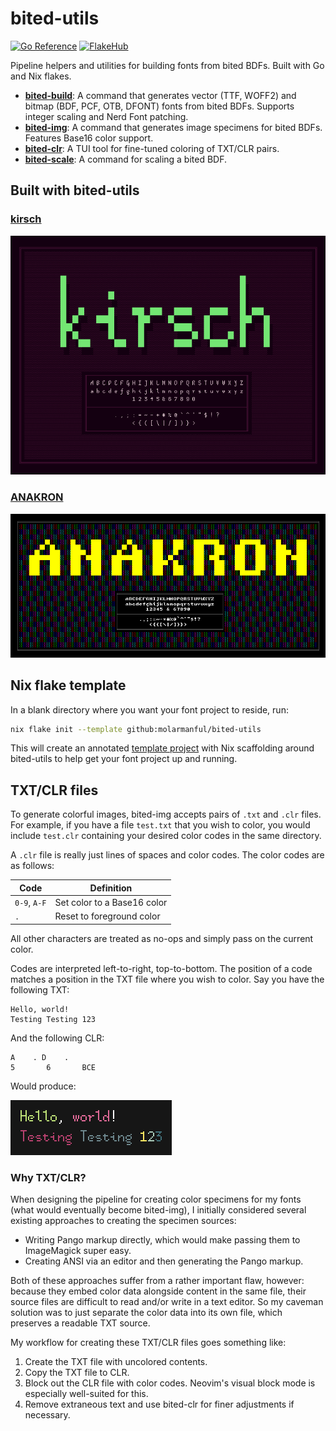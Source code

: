 # bited-utils

[![Go Reference](https://pkg.go.dev/badge/github.com/molarmanful/bited-utils.svg)](https://pkg.go.dev/github.com/molarmanful/bited-utils)
[![FlakeHub](https://img.shields.io/endpoint?url=https://flakehub.com/f/molarmanful/bited-utils/badge)](https://flakehub.com/flake/molarmanful/bited-utils)

Pipeline helpers and utilities for building fonts from bited BDFs. Built with Go
and Nix flakes.

- [**bited-build**](https://pkg.go.dev/github.com/molarmanful/bited-utils/bited-build):
  A command that generates vector (TTF, WOFF2) and bitmap (BDF, PCF, OTB, DFONT)
  fonts from bited BDFs. Supports integer scaling and Nerd Font patching.
- [**bited-img**](https://pkg.go.dev/github.com/molarmanful/bited-utils/bited-img):
  A command that generates image specimens for bited BDFs. Features Base16 color
  support.
- [**bited-clr**](https://pkg.go.dev/github.com/molarmanful/bited-utils/bited-clr):
  A TUI tool for fine-tuned coloring of TXT/CLR pairs.
- [**bited-scale**](https://pkg.go.dev/github.com/molarmanful/bited-utils/bited-scale):
  A command for scaling a bited BDF.

## Built with bited-utils

### [kirsch](https://github.com/molarmanful/kirsch)

![kirsch](https://github.com/molarmanful/kirsch/blob/master/img/header.png)

### [ANAKRON](https://github.com/molarmanful/ANAKRON)

![ANAKRON](https://github.com/molarmanful/ANAKRON/blob/master/img/header.png)

## Nix flake template

In a blank directory where you want your font project to reside, run:

```bash
nix flake init --template github:molarmanful/bited-utils
```

This will create an annotated [template project](template) with Nix scaffolding
around bited-utils to help get your font project up and running.

## TXT/CLR files

To generate colorful images, bited-img accepts pairs of `.txt` and `.clr` files.
For example, if you have a file `test.txt` that you wish to color, you would
include `test.clr` containing your desired color codes in the same directory.

A `.clr` file is really just lines of spaces and color codes. The color codes
are as follows:

| Code         | Definition                  |
| ------------ | --------------------------- |
| `0-9`, `A-F` | Set color to a Base16 color |
| `.`          | Reset to foreground color   |

All other characters are treated as no-ops and simply pass on the current color.

Codes are interpreted left-to-right, top-to-bottom. The position of a code
matches a position in the TXT file where you wish to color. Say you have the
following TXT:

```
Hello, world!
Testing Testing 123
```

And the following CLR:

```
A    . D    .
5       6       BCE
```

Would produce:

![TXT/CLR output](assets/txtclr_example.png)

### Why TXT/CLR?

When designing the pipeline for creating color specimens for my fonts (what
would eventually become bited-img), I initially considered several existing
approaches to creating the specimen sources:

- Writing Pango markup directly, which would make passing them to ImageMagick
  super easy.
- Creating ANSI via an editor and then generating the Pango markup.

Both of these approaches suffer from a rather important flaw, however: because
they embed color data alongside content in the same file, their source files are
difficult to read and/or write in a text editor. So my caveman solution was to
just separate the color data into its own file, which preserves a readable TXT
source.

My workflow for creating these TXT/CLR files goes something like:

1. Create the TXT file with uncolored contents.
1. Copy the TXT file to CLR.
1. Block out the CLR file with color codes. Neovim's visual block mode is
   especially well-suited for this.
1. Remove extraneous text and use bited-clr for finer adjustments if necessary.
